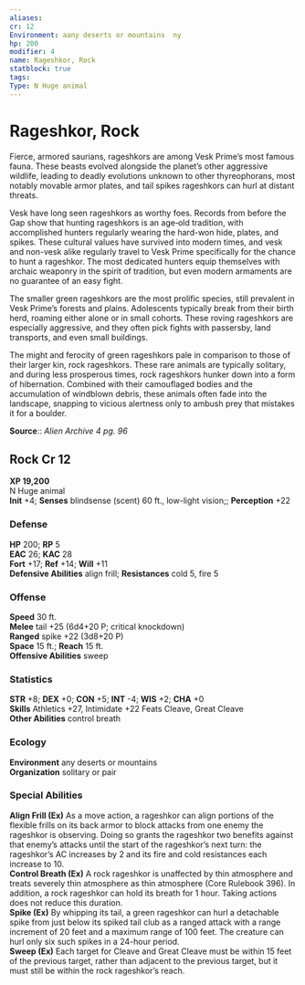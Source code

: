 ```yaml
---
aliases: 
cr: 12
Environment: aany deserts or mountains  ny
hp: 200
modifier: 4
name: Rageshkor, Rock
statblock: true
tags: 
Type: N Huge animal  
---
```


# Rageshkor, Rock

Fierce, armored saurians, rageshkors are among Vesk Prime’s most famous fauna. These beasts evolved alongside the planet’s other aggressive wildlife, leading to deadly evolutions unknown to other thyreophorans, most notably movable armor plates, and tail spikes rageshkors can hurl at distant threats.

Vesk have long seen rageshkors as worthy foes. Records from before the Gap show that hunting rageshkors is an age‑old tradition, with accomplished hunters regularly wearing the hard-won hide, plates, and spikes. These cultural values have survived into modern times, and vesk and non-vesk alike regularly travel to Vesk Prime specifically for the chance to hunt a rageshkor. The most dedicated hunters equip themselves with archaic weaponry in the spirit of tradition, but even modern armaments are no guarantee of an easy fight.

The smaller green rageshkors are the most prolific species, still prevalent in Vesk Prime’s forests and plains. Adolescents typically break from their birth herd, roaming either alone or in small cohorts. These roving rageshkors are especially aggressive, and they often pick fights with passersby, land transports, and even small buildings.

The might and ferocity of green rageshkors pale in comparison to those of their larger kin, rock rageshkors. These rare animals are typically solitary, and during less prosperous times, rock rageshkors hunker down into a form of hibernation. Combined with their camouflaged bodies and the accumulation of windblown debris, these animals often fade into the landscape, snapping to vicious alertness only to ambush prey that mistakes it for a boulder.

**Source**:: _Alien Archive 4 pg. 96_

## Rock Cr 12

**XP 19,200**  
N Huge animal  
**Init** +4; **Senses** blindsense (scent) 60 ft., low-light vision;; **Perception** +22  

### Defense

**HP** 200; **RP** 5  
**EAC** 26; **KAC** 28  
**Fort** +17; **Ref** +14; **Will** +11  
**Defensive Abilities** align frill; **Resistances** cold 5, fire 5  

### Offense

**Speed** 30 ft.  
**Melee** tail +25 (6d4+20 P; critical knockdown)  
**Ranged** spike +22 (3d8+20 P)  
**Space** 15 ft.; **Reach** 15 ft.  
**Offensive Abilities** sweep

### Statistics

**STR** +8; **DEX** +0; **CON** +5; **INT** -4; **WIS** +2; **CHA** +0  
**Skills** Athletics +27, Intimidate +22 Feats Cleave, Great Cleave  
**Other Abilities** control breath

### Ecology

**Environment** any deserts or mountains  
**Organization** solitary or pair

### Special Abilities

**Align Frill (Ex)** As a move action, a rageshkor can align portions of the flexible frills on its back armor to block attacks from one enemy the rageshkor is observing. Doing so grants the rageshkor two benefits against that enemy’s attacks until the start of the rageshkor’s next turn: the rageshkor’s AC increases by 2 and its fire and cold resistances each increase to 10.  
**Control Breath (Ex)** A rock rageshkor is unaffected by thin atmosphere and treats severely thin atmosphere as thin atmosphere (Core Rulebook 396). In addition, a rock rageshkor can hold its breath for 1 hour. Taking actions does not reduce this duration.  
**Spike (Ex)** By whipping its tail, a green rageshkor can hurl a detachable spike from just below its spiked tail club as a ranged attack with a range increment of 20 feet and a maximum range of 100 feet. The creature can hurl only six such spikes in a 24-hour period.  
**Sweep (Ex)** Each target for Cleave and Great Cleave must be within 15 feet of the previous target, rather than adjacent to the previous target, but it must still be within the rock rageshkor’s reach.
